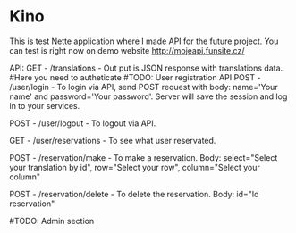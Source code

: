 # Kino

This is test Nette application where I made API for the future project. You can test is right now on demo website http://mojeapi.funsite.cz/

API:
GET   - /translations - Out put is JSON response with translations data.
#Here you need to autheticate
#TODO: User registration API
POST  - /user/login - To login via API, send POST request with body: name='Your name' and password='Your password'. Server will save the session and log in to your services.

POST  - /user/logout - To logout via API.

GET  - /user/reservations - To see what user reservated.


POST  - /reservation/make - To make a reservation. Body: select="Select your translation by id", row="Select your row", column="Select your column"

POST  - /reservation/delete - To delete the reservation. Body: id="Id reservation"

#TODO: Admin section
